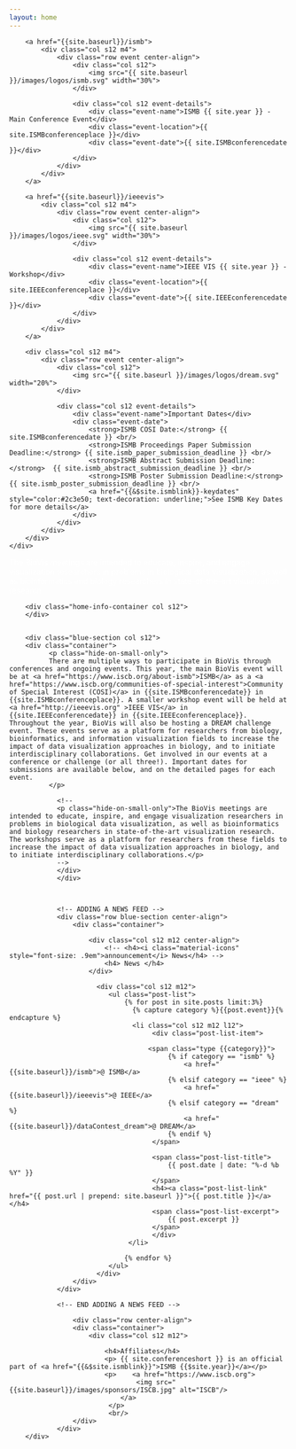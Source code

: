 ```yaml
---
layout: home
---
```


<div class="row">
    <div class="blue-section col s12"> 
	
		<a href="{{site.baseurl}}/ismb">
			<div class="col s12 m4">
				<div class="row event center-align">
					<div class="col s12">
						<img src="{{ site.baseurl }}/images/logos/ismb.svg" width="30%">
					</div>

					<div class="col s12 event-details">
						<div class="event-name">ISMB {{ site.year }} - Main Conference Event</div>
						<div class="event-location">{{ site.ISMBconferenceplace }}</div>
						<div class="event-date">{{ site.ISMBconferencedate }}</div>
					</div>
				</div>
			</div>
		</a>
		
		<a href="{{site.baseurl}}/ieeevis">
			<div class="col s12 m4">
				<div class="row event center-align">
					<div class="col s12">
						<img src="{{ site.baseurl }}/images/logos/ieee.svg" width="30%">
					</div>

					<div class="col s12 event-details">
						<div class="event-name">IEEE VIS {{ site.year }} - Workshop</div>
						<div class="event-location">{{ site.IEEEconferenceplace }}</div>
						<div class="event-date">{{ site.IEEEconferencedate }}</div>
					</div>
				</div>
			</div>
		</a>
		
		<div class="col s12 m4">
			<div class="row event center-align">
				<div class="col s12">
					<img src="{{ site.baseurl }}/images/logos/dream.svg" width="20%">
				</div>

				<div class="col s12 event-details">
					<div class="event-name">Important Dates</div>
					<div class="event-date">
						<strong>ISMB COSI Date:</strong> {{ site.ISMBconferencedate }} <br/>
						<strong>ISMB Proceedings Paper Submission Deadline:</strong> {{ site.ismb_paper_submission_deadline }} <br/>
						<strong>ISMB Abstract Submission Deadline:</strong>  {{ site.ismb_abstract_submission_deadline }} <br/>
						<strong>ISMB Poster Submission Deadline:</strong>  {{ site.ismb_poster_submission_deadline }} <br/>
						<a href="{{&$site.ismblink}}-keydates" style="color:#2c3e50; text-decoration: underline;">See ISMB Key Dates for more details</a>
					</div>
				</div>
			</div>
		</div>
	</div>
</div>

<div class="row">
        <div class="home-info-section col s12">
              <p style="color: white;">The BioVis meetings are intended to educate, inspire, and engage visualization researchers in problems in biological data visualization, as well as bioinformatics and biology researchers in state-of-the-art visualization research</p>
        </div>

        <div class="home-info-container col s12">
        </div>
		

        <div class="blue-section col s12">
        <div class="container">
              <p class="hide-on-small-only">
			  There are multiple ways to participate in BioVis through conferences and ongoing events. This year, the main BioVis event will be at <a href="https://www.iscb.org/about-ismb">ISMB</a> as a <a href="https://www.iscb.org/communities-of-special-interest">Community of Special Interest (COSI)</a> in {{site.ISMBconferencedate}} in {{site.ISMBconferenceplace}}. A smaller workshop event will be held at <a href="http://ieeevis.org" >IEEE VIS</a> in {{site.IEEEconferencedate}} in {{site.IEEEconferenceplace}}. Throughout the year, BioVis will also be hosting a DREAM challenge event. These events serve as a platform for researchers from biology, bioinformatics, and information visualization fields to increase the impact of data visualization approaches in biology, and to initiate interdisciplinary collaborations. Get involved in our events at a conference or challenge (or all three!). Important dates for submissions are available below, and on the detailed pages for each event.
              </p>		  
			  
            

<!--
                <div class="col s12 m6">
                <div class="row">
                      <a href="{{site.baseurl}}/ieeevis">
                        <div class="col s12 eventSplit center-align">
                            <div class="col s6 center-align">
                              <span class="helper"></span><img src="{{ site.baseurl }}/images/logos/ieee.svg" width="70%">
                            </div>
                          <div class="col s6 event-details">
                            <div class="event-name" style="text-align:left;">IEEE VIS 2019</div>
                            <div class="event-subtitle" style="text-align:left;">Workshop</div>
                            <div class="event-location" style="text-align:left;">Vancouver Canada</div>
                            <div class="event-date" style="text-align:left;">October 2019</div>
                          </div>
                        </div>
                      </a>
                  </div>

                  <div class="row">
                  <a href="{{site.baseurl}}/dream">
                    <div class="row event center-align">
                        <div class="col s6 center-align">
                          <span class="helper"></span><img src="{{ site.baseurl }}/images/logos/dream.svg" style="vertical-align: middle;" width="70%">
                        </div>
                      <div class="col s6 event-details">
                      <div class="event-name" style="text-align:left;">DREAM </div>
                      <div class="event-subtitle" style="text-align:left;">SMC-RNA BioVis Data Visualization DREAM Challenge</div>
                      </div>
                    </div>
                  </a>
                  </div>
                 </div>

               
                  <a href="{{site.baseurl}}/dream">
                  <div class="col s12 m4">
                      <div class="row event center-align">
                          <div class="col s12">
                              <img src="{{ site.baseurl }}/images/logos/dream.svg" width="40%">
                          </div>

                          <div class="col s12 event-details">
                              <div class="event-name">DREAM 2016</div>
                              <div class="event-subtitle">SMC-RNA BioVis Data Visualization DREAM Challenge</div>

                          </div>
                      </div>
                    </div>
                    </a>
                </div>
-->
                <!--
                <p class="hide-on-small-only">The BioVis meetings are intended to educate, inspire, and engage visualization researchers in problems in biological data visualization, as well as bioinformatics and biology researchers in state-of-the-art visualization research. The workshops serve as a platform for researchers from these fields to increase the impact of data visualization approaches in biology, and to initiate interdisciplinary collaborations.</p>
                -->
                </div>
                </div>

               

                <!-- ADDING A NEWS FEED -->
                <div class="row blue-section center-align">
                    <div class="container">

                        <div class="col s12 m12 center-align">
                            <!-- <h4><i class="material-icons" style="font-size: .9em">announcement</i> News</h4> -->
                            <h4> News </h4>
                        </div>

                          <div class="col s12 m12">
                             <ul class="post-list">
                                 {% for post in site.posts limit:3%}
                                   {% capture category %}{{post.event}}{% endcapture %}
                                   <li class="col s12 m12 l12">
                                        <div class="post-list-item">

                                       <span class="type {{category}}">
                                            {% if category == "ismb" %}
                                                <a href="{{site.baseurl}}/ismb">@ ISMB</a>
                                            {% elsif category == "ieee" %}
                                                <a href="{{site.baseurl}}/ieeevis">@ IEEE</a>
                                            {% elsif category == "dream" %}
                                                <a href="{{site.baseurl}}/dataContest_dream">@ DREAM</a>
                                            {% endif %}
                                        </span>

                                        <span class="post-list-title">
                                            {{ post.date | date: "%-d %b %Y" }}
                                        </span>
                                        <h4><a class="post-list-link" href="{{ post.url | prepend: site.baseurl }}">{{ post.title }}</a></h4>
                                        <span class="post-list-excerpt">
                                            {{ post.excerpt }}
                                        </span>     
                                        </div>
                                  </li>

                                 {% endfor %}
                             </ul>
                          </div>
                    </div>
                </div>

                <!-- END ADDING A NEWS FEED -->

                    <div class="row center-align">
                    <div class="container">
                        <div class="col s12 m12">

                            <h4>Affiliates</h4>
                            <p> {{ site.conferenceshort }} is an official part of <a href="{{&$site.ismblink}}">ISMB {{$site.year}}</a></p>
                            <p>    <a href="https://www.iscb.org">
                                    <img src="{{site.baseurl}}/images/sponsors/ISCB.jpg" alt="ISCB"/>
                                </a>
                             </p>
                             <br/>
                    </div>
                </div>
        </div>
